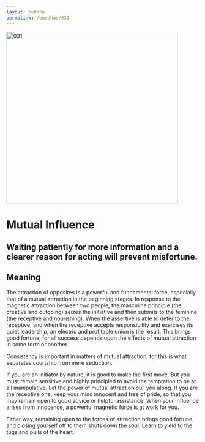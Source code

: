 ```yaml
---
layout: buddha
permalink: /buddhas/031
---
```


<div class="uk-text-center">
<img src="{{"/assets/img/buddhas/buddha-031.jpg" | relative_url}}" alt="031"  width="448" height="448"></div>

# Mutual Influence

## Waiting patiently for more information and a clearer reason for acting will prevent misfortune.

## Meaning

The attraction of opposites is a powerful and fundamental force, especially that of a mutual attraction in the beginning stages. In response to the magnetic attraction between two people, the masculine principle (the creative and outgoing) seizes the initiative and then submits to the feminine (the receptive and nourishing). When the assertive is able to defer to the receptive, and when the receptive accepts responsibility and exercises its quiet leadership, an electric and profitable union is the result. This brings good fortune, for all success depends upon the effects of mutual attraction in some form or another.

Consistency is important in matters of mutual attraction, for this is what separates courtship from mere seduction.

If you are an initiator by nature, it is good to make the first move. But you must remain sensitive and highly principled to avoid the temptation to be at all manipulative. Let the power of mutual attraction pull you along. If you are the receptive one, keep your mind innocent and free of pride, so that you may remain open to good advice or helpful assistance. When your influence arises from innocence, a powerful magnetic force is at work for you.

Either way, remaining open to the forces of attraction brings good fortune, and closing yourself off to them shuts down the soul. Learn to yield to the tugs and pulls of the heart.
